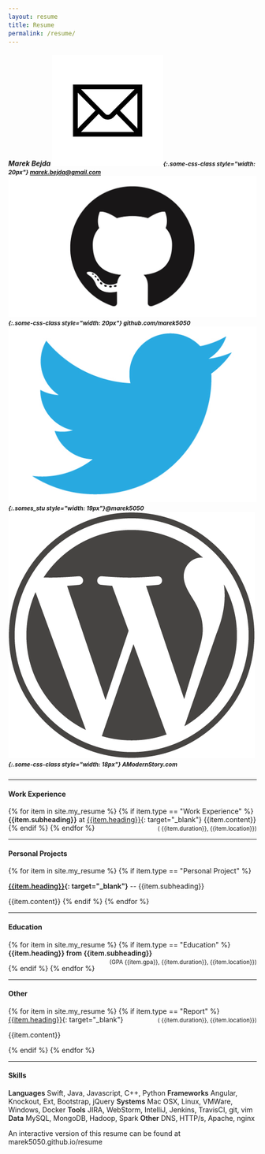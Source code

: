 ```yaml
---
layout: resume
title: Resume
permalink: /resume/
---
```


##### Marek Bejda <small>![email](/static/emails.png){:.some-css-class style="width: 20px"}  marek.bejda@gmail.com ![email](/static/github.jpeg){:.some-css-class style="width: 20px"}  github.com/marek5050 ![email](/static/twitter.jpg){:.somes_stu style="width: 19px"}@marek5050 ![email](/static/wordpress.png){:.some-css-class style="width: 18px"} AModernStory.com </small>

----
<style  media="print">
.container{
        width:100%;
        margin:0px!important;
        padding:0px!important;
        max-width:100%;
}
small{
    font-size:60%;
}
*{
font-size:95%;
}
p{
margin-bottom:0px;
}
ul{
margin-bottom:5px;
}
hr{
margin:7px 0px;
}

h4{
font-weight:700;
font-size:95%;
 margin-bottom:2px;
}

</style>
<style>
.pull-right{
float:right}
h4{
font-weight:700;
}
strong{
font-weight:600;
}
</style>
#### Work Experience

{% for item in site.my_resume %}
{% if item.type == "Work Experience" %}
**{{item.subheading}}** at [{{item.heading}}]({{item.link}}){: target="_blank"} <span class='pull-right'><small>( {{item.duration}}, {{item.location}})</small></span>
{{item.content}}
{% endif %}
{% endfor %}

----

#### Personal Projects

{% for item in site.my_resume %}
{% if item.type == "Personal Project" %}

**[{{item.heading}}]({{item.link}}){: target="_blank"}** -- {{item.subheading}}

{{item.content}}
{% endif %}
{% endfor %}

----

#### Education

{% for item in site.my_resume %}
{% if item.type == "Education" %}
**{{item.heading}} from {{item.subheading}}** <span class='pull-right'><small>(GPA {{item.gpa}}, {{item.duration}}, {{item.location}})</small></span>

<!-- [{{item.heading}}]({{item.link}}){: target="_blank"} -->
{% endif %}
{% endfor %}

----

#### Other

{% for item in site.my_resume %}
{% if item.type == "Report" %}
[{{item.heading}}]({{item.link}}){: target="_blank"}
<span class='pull-right'><small>( {{item.duration}}, {{item.location}})</small></span>

{{item.content}}

{% endif %}
{% endfor %}

----

#### Skills
**Languages**	Swift, Java, Javascript, C++, Python
**Frameworks**	Angular, Knockout, Ext, Bootstrap, jQuery
**Systems** 	Mac OSX, Linux, VMWare, Windows, Docker
**Tools**		JIRA, WebStorm, IntelliJ, Jenkins, TravisCI, git, vim
**Data**        MySQL, MongoDB, Hadoop, Spark
**Other**       DNS, HTTP/s, Apache, nginx

<span class="pull-right">An interactive version of this resume can be found at marek5050.github.io/resume</span>


